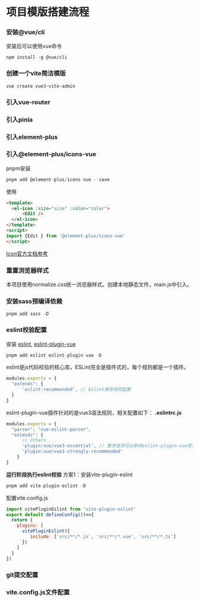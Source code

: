 # 项目模版搭建流程

### 安装@vue/cli
安装后可以使用vue命令
```
npm install -g @vue/cli
```
### 创建一个vite简洁模版
```
vue create vue3-vite-admin
```
### 引入vue-router

### 引入pinia

### 引入element-plus

### 引入@element-plus/icons-vue
pnpm安装
```js
pnpm add @element-plus/icons-vue --save
```
使用
```html
<template>
  <el-icon :size="size" :color="color">
      <Edit />
  </el-icon>
</template>
<script>
import {Edit } from '@element-plus/icons-vue'
</script>
```
[Icon官方文档参考](https://element-plus.org/zh-CN/component/icon.html#%E5%9F%BA%E7%A1%80%E7%94%A8%E6%B3%95)

### 重置浏览器样式
本项目使用normalize.css统一浏览器样式。创建本地静态文件，main.js中引入。

### 安装sass预编译依赖
```
pnpm add sass -D
```
### eslint校验配置
安装 [eslint](https://zh-hans.eslint.org/docs/latest/use/getting-started), [eslint-plugin-vue](https://eslint.vuejs.org/rules/)
```js
pnpm add eslint eslint-plugin-vue -D
```
eslint是js代码校验的核心库，ESLint完全是插件式的，每个规则都是一个插件。
```js
modules.exports = {
  "extends": {
      'eslint:recommended', // Eslint推荐规则配置
  }
}

```
eslint-plugin-vue插件针对的是vue3语法规则，相关配置如下：
**.eslintrc.js**
```js
modules.exports = {
  "parser": "vue-eslint-parser",
  "extends": {
      // others ...
      'plugin:vue/vue3-essential', // 更多选项可以参阅eslint-plugin-vue官方文档
      'plugin:vue/vue3-strongly-recommended'
    }
}
```
**运行阶段执行eslint校验**
方案1：安装vite-plugin-eslint
```js
pnpm add vite-plugin-eslint -D
```
配置vite.config.js
```js
import vitePluginEslint from 'vite-plugin-eslint'
export default defineConfig(()=>{
  return {
    plugins: [
      vitePluginEslint({
         include: ['src/**/*.js', 'src/**/*.vue', 'src/**/*.ts']
      })
    ]
  }
})
```
### git提交配置

### vite.config.js文件配置

